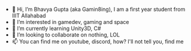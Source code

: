 - 👋 Hi, I’m Bhavya Gupta (aka Gamin8ing), I am a first year student from IIIT Allahabad
- 👀 I’m interested in gamedev, gaming and space
- 🌱 I’m currently learning Unity3D, C#
- 💞️ I’m looking to collaborate on nothing, LOL
- 📫 You can find me on youtube, discord, how? I'll not tell you, find me

<!---
Gamin8ing/Gamin8ing is a ✨ special ✨ repository because its `README.md` (this file) appears on your GitHub profile.
You can click the Preview link to take a look at your changes.
--->

